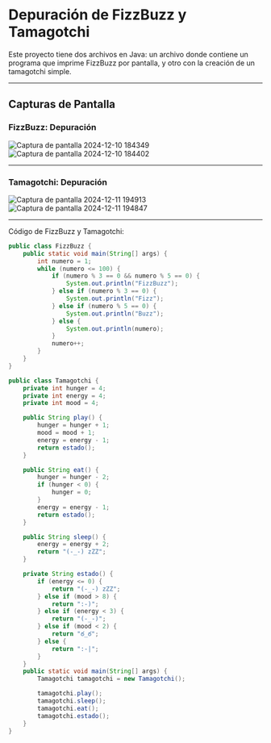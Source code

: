 # Depuración de FizzBuzz y Tamagotchi

Este proyecto tiene dos archivos en Java: un archivo donde contiene un programa que imprime FizzBuzz por pantalla, y otro con la creación de un tamagotchi simple.

---

## Capturas de Pantalla

### FizzBuzz: Depuración

![Captura de pantalla 2024-12-10 184349](https://github.com/user-attachments/assets/d7283c07-d89a-486e-8dc5-6a6326fc49d9)
![Captura de pantalla 2024-12-10 184402](https://github.com/user-attachments/assets/334b6e5f-5e01-44c4-adbd-584af9694861)

---

### Tamagotchi: Depuración

![Captura de pantalla 2024-12-11 194913](https://github.com/user-attachments/assets/3fc49952-122f-4afb-9a8b-eb52fda549f2)
![Captura de pantalla 2024-12-11 194847](https://github.com/user-attachments/assets/5851220d-6ef0-4f9c-9c79-3ba8915be6d8)

---

Código de FizzBuzz y Tamagotchi:

```java
public class FizzBuzz {
    public static void main(String[] args) {
        int numero = 1;
        while (numero <= 100) {
            if (numero % 3 == 0 && numero % 5 == 0) {
                System.out.println("FizzBuzz");
            } else if (numero % 3 == 0) {
                System.out.println("Fizz");
            } else if (numero % 5 == 0) {
                System.out.println("Buzz");
            } else {
                System.out.println(numero);
            }
            numero++;
        }
    }
}
```
```java
public class Tamagotchi {
    private int hunger = 4;
    private int energy = 4;
    private int mood = 4;

    public String play() {
        hunger = hunger + 1;
        mood = mood + 1;
        energy = energy - 1;
        return estado();
    }

    public String eat() {
        hunger = hunger - 2;
        if (hunger < 0) {
            hunger = 0;
        }
        energy = energy - 1;
        return estado();
    }

    public String sleep() {
        energy = energy + 2;
        return "(-_-) zZZ";
    }

    private String estado() {
        if (energy <= 0) {
            return "(-_-) zZZ";
        } else if (mood > 8) {
            return ":-)";
        } else if (energy < 3) {
            return "(-_-)";
        } else if (mood < 2) {
            return "ఠ_ఠ";
        } else {
            return ":-|";
        }
    }
    public static void main(String[] args) {
        Tamagotchi tamagotchi = new Tamagotchi();

        tamagotchi.play();
        tamagotchi.sleep();
        tamagotchi.eat();
        tamagotchi.estado();
    }
}
```
